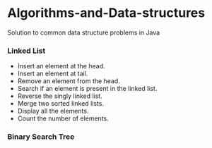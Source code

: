 # Algorithms-and-Data-structuresSolution to common data structure problems in Java### Linked List* Insert an element at the head.* Insert an element at tail.* Remove an element from the head.* Search if an element is present in the linked list.* Reverse the singly linked list.* Merge two sorted linked lists.* Display all the elements.* Count the number of elements.### Binary Search Tree